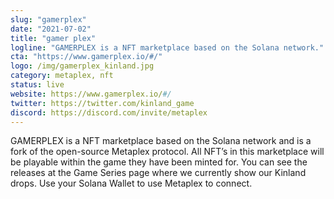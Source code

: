 ```yaml
---
slug: "gamerplex"
date: "2021-07-02"
title: "gamer plex"
logline: "GAMERPLEX is a NFT marketplace based on the Solana network."
cta: "https://www.gamerplex.io/#/"
logo: /img/gamerplex_kinland.jpg
category: metaplex, nft
status: live
website: https://www.gamerplex.io/#/
twitter: https://twitter.com/kinland_game
discord: https://discord.com/invite/metaplex
---
```


GAMERPLEX is a NFT marketplace based on the Solana network and is a fork of the open-source Metaplex protocol. All NFT’s in this marketplace will be playable within the game they have been minted for. You can see the releases at the Game Series page where we currently show our Kinland drops. Use your Solana Wallet to use Metaplex to connect.